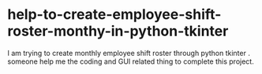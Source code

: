 # help-to-create-employee-shift-roster-monthy-in-python-tkinter
I am trying to create monthly employee shift roster through python tkinter . someone help me the coding and GUI related thing to complete this project. 
